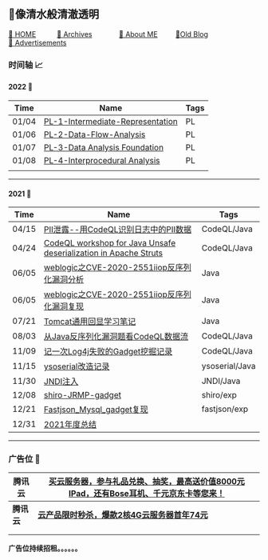 <head>
    <script async src="https://pagead2.googlesyndication.com/pagead/js/adsbygoogle.js?client=ca-pub-4943002733193231"
        crossorigin="anonymous"></script>
</head>









## 👋像清水般清澈透明

[🏯 HOME](https://sumsec.me/)&emsp;&emsp;&emsp;[&#x1F4C1; Archives](./resources/Archives.md)  &emsp;&emsp; &emsp; [&#x1F4E3; About ME](./resources/AboutMe.md) &emsp;&emsp;  [&#x1F4D2;Old Blog](https://old.sumsec.me)&emsp;&emsp;&emsp; [&#x1F4CC; Advertisements](./resources/Advertisements.md)



### 时间轴 &#x1F4C8;



#### 2022  📅

| Time  | Name                                                         | Tags |
| ----- | ------------------------------------------------------------ | ---- |
| 01/04 | [PL-1-Intermediate-Representation](./PL/Intermediate-Representation.md) | PL   |
| 01/06 | [PL-2-Data-Flow-Analysis](./PL/Data-Flow-Analysis.md)        | PL   |
| 01/07 | [PL-3-Data Analysis Foundation](./PL/Data-Analysis-Foundation.md) | PL   |
| 01/08 | [PL-4-Interprocedural Analysis](./PL/Interprocedural-Analysis.md) | PL   |
|       |                                                              |      |



---



#### 2021 📅

| Time  | Name                                                         | Tags           |
| ----- | ------------------------------------------------------------ | -------------- |
| 04/15 | [PII泄露--用CodeQL识别日志中的PII数据](./2021/PII泄露--用CodeQL识别日志中的PII数据.md) | CodeQL/Java    |
| 04/24 | [CodeQL workshop for Java Unsafe deserialization in Apache Struts](./2021/CodeQL-workshop-for-Java-Unsafe-deserialization-in-Apache-Struts.md) | CodeQL/Java    |
| 06/05 | [weblogic之CVE-2020-2551iiop反序列化漏洞分析](./2021/weblogic之CVE-2020-2551iiop反序列化漏洞分析.md) | Java           |
| 06/05 | [weblogic之CVE-2020-2551iiop反序列化漏洞复现](./2021/weblogic之CVE-2020-2551iiop反序列化漏洞复现.md) | Java           |
| 07/21 | [Tomcat通用回显学习笔记](./2021/Tomcat通用回显学习笔记.md)   | Java           |
| 08/03 | [从Java反序列化漏洞题看CodeQL数据流](./2021/从Java反序列化漏洞题看CodeQL数据流.md) | CodeQL/Java    |
| 11/09 | [记一次Log4j失败的Gadget挖掘记录](./2021/记一次Log4j失败的Gadget挖掘记录.md) | CodeQL/Java    |
| 11/15 | [ysoserial改造记录](./2021/ysoserial改造记录.md)             | ysoserial/Java |
| 11/30 | [JNDI注入](./2021/JNDI注入.md)                               | JNDI/Java      |
| 12/08 | [shiro-JRMP-gadget](./2021/shiro-JRMP-gadget.md)             | shiro/exp      |
| 12/21 | [Fastjson_Mysql_gadget复现](./2021/Fastjson_Mysql_gadget复现.md) | fastjson/exp   |
| 12/31 | [2021年度总结](./2021/2021年度总结.md)                       |                |



---

### 广告位 📑

| 腾讯云     | [买云服务器，参与礼品兑换、抽奖，最高送价值8000元IPad，还有Bose耳机、千元京东卡等您来！](https://curl.qcloud.com/ExHdaRF2) |
| ---------- | ------------------------------------------------------------ |
| **腾讯云** | [**云产品限时秒杀，爆款2核4G云服务器首年74元**](https://curl.qcloud.com/5RLkMR5O) |
|            |                                                              |
|            |                                                              |

**广告位持续招租。。。。。。**
